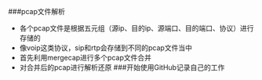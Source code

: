 ###pcap文件解析
* 各个pcap文件是根据五元组（源ip、目的ip、源端口、目的端口、协议）进行存储的
* 像voip这类协议，sip和rtp会存储到不同的pcap文件当中
* 首先利用mergecap进行多个pcap文件合并
* 对合并后的pcap进行解析还原
###开始使用GitHub记录自己的工作
